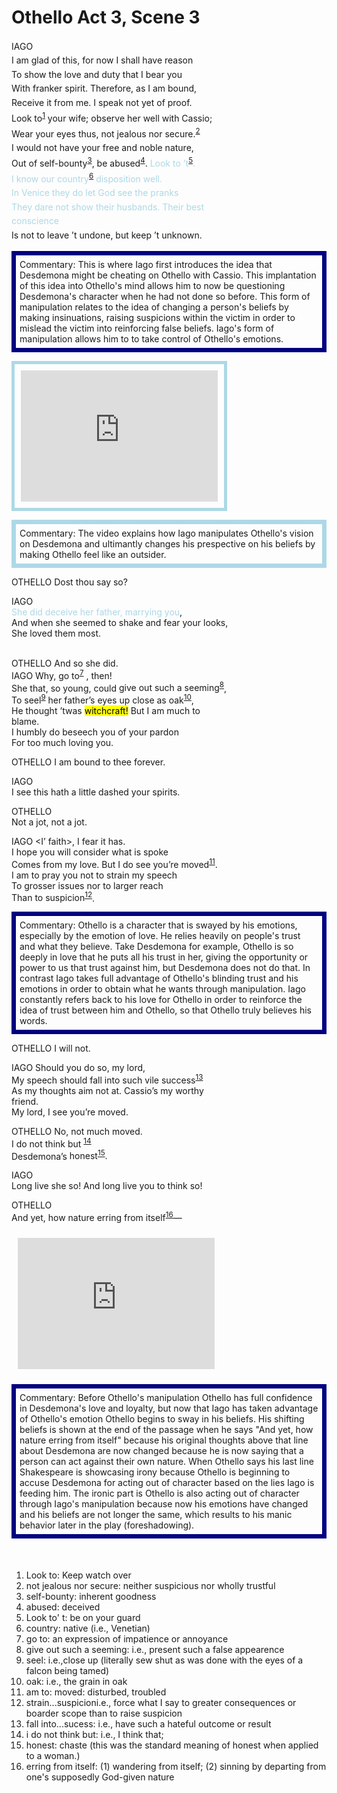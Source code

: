 # Othello Act 3, Scene 3 
<style>
  @import url(//fonts.googleapis.com/css?family=Baskervville); #juncture { font-family:Baskervville; } #juncture h1 { color: navy; }
</style>

<section class="section1">
<p style="line-height: 1.6"> 
<ve-media anno-base="None/None/" src="wc:Manipulation-.png" right width=75%></ve-media>
IAGO</br>
I am glad of this, for now I shall have reason</br>
To show the love and duty that I bear you</br>
With franker spirit. Therefore, as I am bound,</br>
Receive it from me. I speak not yet of proof.</br>
<j>Look to<sup><a href="#footnote1">1</a></sup></j> your wife; observe her well with Cassio;</br>
Wear your eyes thus, <j>not jealous nor secure.<sup><a href="#footnote2">2</a></sup></j></br>
I would not have your free and noble nature,</br>
Out of <j>self-bounty<sup><a href="#footnote3">3</a></sup></j>, <j>be abused<sup><a href="#footnote4">4</a></sup></j>. <span style="color: lightblue;"><j>Look to ’t<sup><a href="#footnote5">5</a></sup></j>.</br>
I know our <j>country<sup><a href="#footnote6">6</a></sup></j> disposition well.</br>
In Venice they do let God see the pranks</br>
They dare not show their husbands. Their best</br>
conscience</span></br>
Is not to leave ’t undone, but keep ’t unknown.</p>
 </section1>
 <section class = "section1" style="border:7px solid navy; padding:6px"> 
Commentary: This is where Iago first introduces the idea that Desdemona might be cheating on Othello with Cassio. This implantation of this idea into Othello's mind allows him to now be questioning Desdemona's character when he had not done so before. This form of manipulation relates to the idea of changing a person's beliefs by making insinuations, raising suspicions within the victim in order to mislead the victim into reinforcing false beliefs. Iago's form of manipulation allows him to to take control of Othello's emotions.
 </section> </p>
<div style="border: 5px solid lightblue; padding: 10px; display: inline-block;">
  <iframe width="315" height="210" 
    src="https://www.youtube.com/embed/calTJwYRh_g?start=527&end=698" 
    frameborder="0" encrypted-media" allowfullscreen>
  </iframe>
</div></p>
<section class = "section1" style="border:7px solid lightblue; padding:6px">                                 
Commentary: The video explains how Iago manipulates Othello's vision on Desdemona and ultimantly changes his prespective on his beliefs by making Othello feel like an outsider.</section></p>
                            
OTHELLO      Dost thou say so?</p>
IAGO </br>
                                    <span style="color: lightblue;">She did deceive her father, marrying you</span>,</br>
And when she seemed to shake and fear your looks,</br>
She loved them most.</p>
 <ve-media anno-base="None/None/" src="wc:Othello, Desdemona and Emilia (1867), Daniel Maclise.jpg" right width=75%></ve-media>                                                                  
OTHELLO      And so she did.</br>
IAGO  Why, <j>go to<sup><a href="#footnote7">7</a></sup></j> , then!</br>
She that, so young, could <j>give out such a seeming<sup><a href="#footnote8">8</a></sup></j>,</br>
To  <j>seel<sup><a href="#footnote9">9</a></sup></j> her father’s eyes up close as <j>oak<sup><a href="#footnote10">10</a></sup></j>,</br>
                                                                                                                   He thought ’twas <mark qid="Q259745">witchcraft!</mark> But I am much to</br>
blame.</br>
I humbly do beseech you of your pardon</br>
For too much loving you.</p>
OTHELLO      I am bound to thee forever.</p>
IAGO </br>
I see this hath a little dashed your spirits.</p>
OTHELLO</br> 
Not a jot, not a jot.</p>
IAGO  <I’ faith\>, I fear it has.</br>
I hope you will consider what is spoke</br>
Comes from my love. But I do see you’re <j>moved<sup><a href="#footnote11">11</a></sup></j>.</br>
I am to pray you not to <j>strain my speech</br>
To grosser issues nor to larger reach</br>
Than to suspicion<sup><a href="#footnote12">12</a></sup></j>.</p>
<section class = "section1" style="border:7px solid navy; padding:6px"> 
Commentary: Othello is a character that is swayed by his emotions, especially by the emotion of love. He relies heavily on people's trust and what they believe. Take Desdemona for example, Othello is so deeply in love that he puts all his trust in her, giving the opportunity or power to us that trust against him, but Desdemona does not do that. In contrast Iago takes full advantage of Othello's blinding trust and his emotions in order to obtain what he wants  through manipulation. Iago constantly refers back to his love for Othello in order to reinforce the idea of trust between him and Othello, so that Othello truly believes his words.
 </section> </p>
<ve-media anno-base="None/None/" src="wc:Othello_and_Iago.gif" right width=70%></ve-media>
OTHELLO      I will not.</p>
IAGO  Should you do so, my lord,</br>
My speech should <j>fall into such vile success<sup><a href="#footnote13">13</a></sup></j></br>
As my thoughts aim not at. Cassio’s my worthy</br>
friend.</br>
My lord, I see you’re moved.</p>
OTHELLO      No, not much moved.</br>
<j>I do not think but <sup><a href="#footnote14">14</a></sup></j></br>Desdemona’s <j>honest<sup><a href="#footnote15">15</a></sup>.</p>
IAGO </br>
Long live she so! And long live you to think so!</p>
OTHELLO</br> 
And yet, how nature <j>erring from itself<sup><a href="#footnote16">16</a></sup>—</p>
<div style="border: 5px solid lightpurple; padding: 10px; display: inline-block;">
  <iframe width="315" height="210" 
    src="https://www.youtube.com/embed/W1c_HQijEBo?start=0&end=51" 
    frameborder="0" allow="encrypted-media" allowfullscreen>
  </iframe>
</div></p>
                                                                   <section class = "section1" style="border:7px solid navy; padding:6px"> 
Commentary:  Before Othello's manipulation Othello has full confidence in Desdemona's love and loyalty, but now that Iago has taken advantage of Othello's emotion Othello begins to sway in his beliefs. His shifting beliefs is shown at the end of the passage when he says "And yet, how nature erring from itself" because his original thoughts above that line about Desdemona are now changed because he is now saying that a person can act against their own nature. When Othello says his last line Shakespeare is showcasing irony because Othello is beginning to accuse Desdemona for acting out of character based on the lies Iago is feeding him. The ironic part is Othello is also acting out of character through Iago's manipulation because now his emotions have changed and his beliefs are not longer the same, which results to his manic behavior later in the play (foreshadowing). </section> </p>
<div style="margin-top: 50px;">
  <ol>
    <li id="footnote1">Look to: Keep watch over <a href="#footnote1"></a></li>
    <li id="footnote2">not jealous nor secure: neither suspicious nor wholly trustful <a href="#footnote2"></a></li>
 <li id="footnote3">self-bounty: inherent goodness <a href="#footnote3"></a></li>
<li id="footnote4"> abused: deceived <a href="#footnote4"></a></li>
 <li id="footnote5"> Look to' t: be on your guard <a href="#footnote5"></a></li>
 <li id="footnote6">country: native (i.e., Venetian) <a href="#footnote6"></a></li>
   <li id="footnote7">go to: an expression of impatience or annoyance <a href="#footnote7"></a></li>
<li id="footnote8">give out such a seeming: i.e., present such a false appearence <a href="#footnote8"></a></li>
<li id="footnote9"> seel: i.e.,close up (literally sew shut as was done with the eyes of a falcon being tamed)<a href="#footnote9"></a></li>
<li id="footnote10">oak: i.e., the grain in oak<a href="#footnote10"></a></li>
<li id="footnote11">am to: moved: disturbed, troubled<a href="#footnote11"></a></li>
<li id="footnote12"> strain...suspicioni.e., force what I say to greater consequences or boarder scope than to raise suspicion<a href="#footnote12"></a></li>
<li id="footnote13">fall into...sucess: i.e., have such a hateful outcome or result<a href="#footnote13"></a></li>
<li id="footnote14">i do not think but: i.e., I think that; <a href="#footnote14"></a></li> 
<li id="footnote15">honest: chaste (this was the standard meaning of honest when applied to a woman.) <a href="#footnote14"></a></li>
<li id="footnote16">erring from itself: (1) wandering from itself; (2) sinning by departing from one's supposedly God-given nature <a href="#footnote16"></a></li>                                                                                                                   
  </ol>
</div>
                                                                     
 